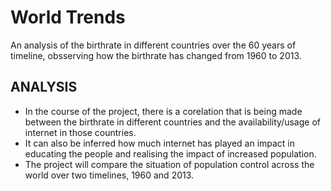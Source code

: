 # World Trends

An analysis of the birthrate in different countries over the 60 years of timeline, obsserving how the birthrate has changed from 1960 to 2013.
## ANALYSIS
- In the course of the project, there is a corelation that is being made between the birthrate in different countries and the availability/usage of internet in those countries. 
- It can also be inferred how much internet has played an impact in educating the people and realising the impact of increased population. 
- The project will compare the situation of population control across the world over two timelines, 1960 and 2013. 
  

